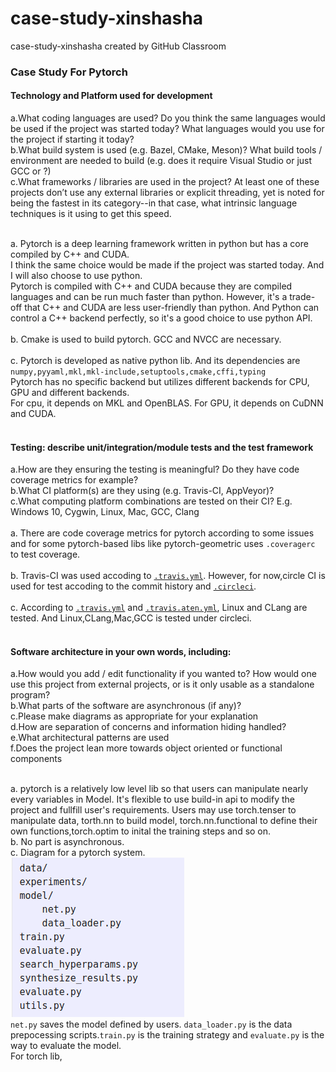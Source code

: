 # case-study-xinshasha
case-study-xinshasha created by GitHub Classroom

### Case Study For Pytorch
#### Technology and Platform used for development
a.What coding languages are used? Do you think the same languages would be used if the project was started today? What languages would you use for the project if starting it today?<br>
b.What build system is used (e.g. Bazel, CMake, Meson)? What build tools / environment are needed to build (e.g. does it require Visual Studio or just GCC or ?)<br>
c.What frameworks / libraries are used in the project? At least one of these projects don’t use any external libraries or explicit threading, yet is noted for being the fastest in its category--in that case, what intrinsic language techniques is it using to get this speed.<br><br>

a. Pytorch is a deep learning framework written in python but has a core compiled by C++ and CUDA. <br>
I think the same choice would be made if the project was started today. And I will also choose to use python.<br>
Pytorch is compiled with C++ and CUDA because they are compiled languages and can be run much faster than python. However, it's a trade-off that C++ and CUDA are less user-friendly than python.
And Python can control a C++ backend perfectly, so it's a good choice to use python API.<br><br>
b. Cmake is used to build pytorch. GCC and NVCC are necessary.<br><br>
c. Pytorch is developed as native python lib. And its dependencies are ```numpy,pyyaml,mkl,mkl-include,setuptools,cmake,cffi,typing```<br>
Pytorch has no specific backend but utilizes different backends for CPU, GPU and different backends.<br>
For cpu, it depends on MKL and OpenBLAS. For GPU, it depends on CuDNN and CUDA.<br><br>

#### Testing: describe unit/integration/module tests and the test framework
a.How are they ensuring the testing is meaningful? Do they have code coverage metrics for example?<br>
b.What CI platform(s) are they using (e.g. Travis-CI, AppVeyor)?<br>
c.What computing platform combinations are tested on their CI? E.g. Windows 10, Cygwin, Linux, Mac, GCC, Clang<br>
<br>
a. There are code coverage metrics for pytorch according to some issues and for some pytorch-based libs like pytorch-geometric uses ```.coveragerc``` to test coverage.<br><br>
b. Travis-CI was used accoding to [```.travis.yml```](https://github.com/pytorch/pytorch/blob/master/.travis.yml). However, for now,circle CI is used for test accoding to the commit history and [```.circleci```](https://github.com/pytorch/pytorch/tree/master/.circleci).<br><br>
c. According to  [```.travis.yml```](https://github.com/pytorch/pytorch/blob/master/.travis.yml) and [```.travis.aten.yml```](https://github.com/pytorch/pytorch/blob/master/.travis.aten.yml), Linux and CLang are tested.
And Linux,CLang,Mac,GCC is tested under circleci.<br><br>

#### Software architecture in your own words, including:
a.How would you add / edit functionality if you wanted to? How would one use this project from external projects, or is it only usable as a standalone program?<br>
b.What parts of the software are asynchronous (if any)?<br>
c.Please make diagrams as appropriate for your explanation<br>
d.How are separation of concerns and information hiding handled?<br>
e.What architectural patterns are used<br>
f.Does the project lean more towards object oriented or functional components<br><br>

a. pytorch is a relatively low level lib so that users can manipulate nearly every variables in Model. It's flexible to use build-in api to modify the project and fullfill user's requirements.
Users may use torch.tenser to manipulate data, torth.nn to build model, torch.nn.functional to define their own functions,torch.optim to inital the training steps and so on.<br>
b. No part is asynchronous.<br>
c. Diagram for a pytorch system.<br>
![image](https://github.com/ec500-software-engineering/case-study-xinshasha/blob/master/Pytorch_Structure.png)<br>
```net.py``` saves the model defined by users. ```data_loader.py``` is the data prepocessing scripts.```train.py``` is the training strategy and ```evaluate.py``` is the way to evaluate the model.<br>
For torch lib,




